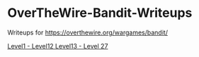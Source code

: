 # OverTheWire-Bandit-Writeups
Writeups for https://overthewire.org/wargames/bandit/

[ Level1 - Level12 ](https://github.com/Th3Mast3rM1nd/OverTheWire-Bandit-Writeups/blob/main/level1-level12.md)
[ Level13 - Level 27 ](https://github.com/Th3Mast3rM1nd/OverTheWire-Bandit-Writeups/blob/main/Level13-Level27.md)



